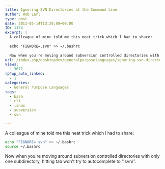 ```yaml
---
title: Ignoring SVN Directories at the Command Line
author: Rob Earl
type: post
date: 2011-05-14T13:20:00+00:00
ID: 1174
excerpt: |
  A colleague of mine told me this neat trick which I had to share:
  
  echo "FIGNORE=.svn" >> ~/.bashrc
  
  Now when you're moving around subversion controlled directories with only one subdirectory, hitting tab won't try to autocomplete to ".svn/".
url: /index.php/desktopdev/generalpurposelanguages/ignoring-svn-directories-at-the/
views:
  - 3672
rp4wp_auto_linked:
  - 1
categories:
  - General Purpose Languages
tags:
  - bash
  - cli
  - linux
  - subversion
  - svn

---
```

A colleague of mine told me this neat trick which I had to share:

```bash
echo "FIGNORE=.svn" >> ~/.bashrc
source ~/.bashrc
```
Now when you're moving around subversion controlled directories with only one subdirectory, hitting tab won't try to autocomplete to “.svn/”.